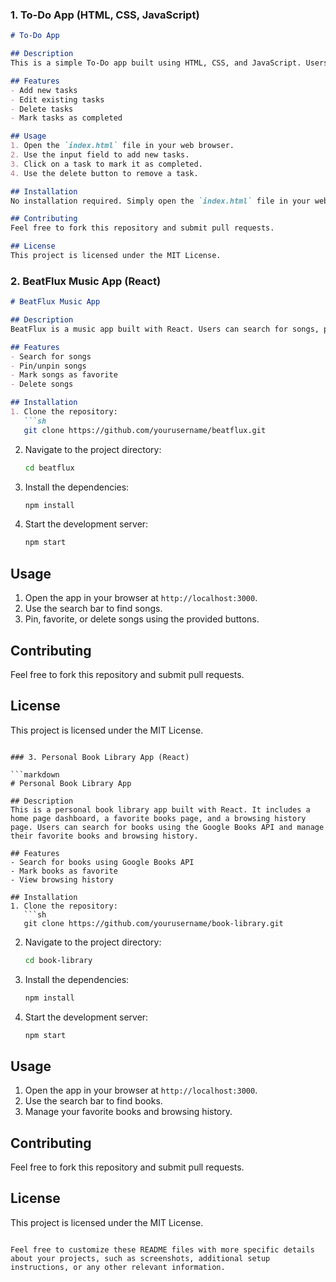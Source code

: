 
### 1. To-Do App (HTML, CSS, JavaScript)

```markdown
# To-Do App

## Description
This is a simple To-Do app built using HTML, CSS, and JavaScript. Users can add, edit, delete, and mark tasks as completed.

## Features
- Add new tasks
- Edit existing tasks
- Delete tasks
- Mark tasks as completed

## Usage
1. Open the `index.html` file in your web browser.
2. Use the input field to add new tasks.
3. Click on a task to mark it as completed.
4. Use the delete button to remove a task.

## Installation
No installation required. Simply open the `index.html` file in your web browser.

## Contributing
Feel free to fork this repository and submit pull requests.

## License
This project is licensed under the MIT License.
```

### 2. BeatFlux Music App (React)

```markdown
# BeatFlux Music App

## Description
BeatFlux is a music app built with React. Users can search for songs, pin/unpin them, mark them as favorites, or delete them.

## Features
- Search for songs
- Pin/unpin songs
- Mark songs as favorite
- Delete songs

## Installation
1. Clone the repository:
   ```sh
   git clone https://github.com/yourusername/beatflux.git
   ```
2. Navigate to the project directory:
   ```sh
   cd beatflux
   ```
3. Install the dependencies:
   ```sh
   npm install
   ```
4. Start the development server:
   ```sh
   npm start
   ```

## Usage
1. Open the app in your browser at `http://localhost:3000`.
2. Use the search bar to find songs.
3. Pin, favorite, or delete songs using the provided buttons.

## Contributing
Feel free to fork this repository and submit pull requests.

## License
This project is licensed under the MIT License.
```

### 3. Personal Book Library App (React)

```markdown
# Personal Book Library App

## Description
This is a personal book library app built with React. It includes a home page dashboard, a favorite books page, and a browsing history page. Users can search for books using the Google Books API and manage their favorite books and browsing history.

## Features
- Search for books using Google Books API
- Mark books as favorite
- View browsing history

## Installation
1. Clone the repository:
   ```sh
   git clone https://github.com/yourusername/book-library.git
   ```
2. Navigate to the project directory:
   ```sh
   cd book-library
   ```
3. Install the dependencies:
   ```sh
   npm install
   ```
4. Start the development server:
   ```sh
   npm start
   ```

## Usage
1. Open the app in your browser at `http://localhost:3000`.
2. Use the search bar to find books.
3. Manage your favorite books and browsing history.

## Contributing
Feel free to fork this repository and submit pull requests.

## License
This project is licensed under the MIT License.
```

Feel free to customize these README files with more specific details about your projects, such as screenshots, additional setup instructions, or any other relevant information.
